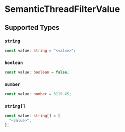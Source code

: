 # SemanticThreadFilterValue


## Supported Types

### `string`

```typescript
const value: string = "<value>";
```

### `boolean`

```typescript
const value: boolean = false;
```

### `number`

```typescript
const value: number = 3119.45;
```

### `string[]`

```typescript
const value: string[] = [
  "<value>",
];
```


